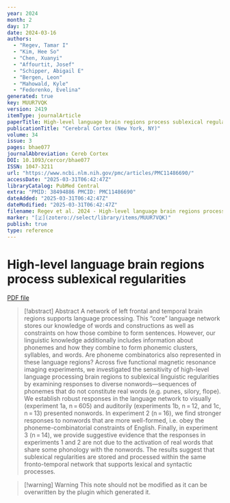 ```yaml
---
year: 2024
month: 2
day: 17
date: 2024-03-16
authors:
  - "Regev, Tamar I"
  - "Kim, Hee So"
  - "Chen, Xuanyi"
  - "Affourtit, Josef"
  - "Schipper, Abigail E"
  - "Bergen, Leon"
  - "Mahowald, Kyle"
  - "Fedorenko, Evelina"
generated: true
key: MUUR7VQK
version: 2419
itemType: journalArticle
paperTitle: High-level language brain regions process sublexical regularities
publicationTitle: "Cerebral Cortex (New York, NY)"
volume: 34
issue: 3
pages: bhae077
journalAbbreviation: Cereb Cortex
DOI: 10.1093/cercor/bhae077
ISSN: 1047-3211
url: "https://www.ncbi.nlm.nih.gov/pmc/articles/PMC11486690/"
accessDate: "2025-03-31T06:42:47Z"
libraryCatalog: PubMed Central
extra: "PMID: 38494886 PMCID: PMC11486690"
dateAdded: "2025-03-31T06:42:47Z"
dateModified: "2025-03-31T06:42:47Z"
filename: Regev et al. 2024 - High-level language brain regions process sublexical regularities.pdf
marker: "[🇿](zotero://select/library/items/MUUR7VQK)"
publish: true
type: reference
---
```

# High-level language brain regions process sublexical regularities

[PDF file](/Papers/PDFs/Regev%20et%20al.%202024%20-%20High-level%20language%20brain%20regions%20process%20sublexical%20regularities.pdf)

> [!abstract] Abstract
> A network of left frontal and temporal brain regions supports language processing. This “core” language network stores our knowledge of words and constructions as well as constraints on how those combine to form sentences. However, our linguistic knowledge additionally includes information about phonemes and how they combine to form phonemic clusters, syllables, and words. Are phoneme combinatorics also represented in these language regions? Across five functional magnetic resonance imaging experiments, we investigated the sensitivity of high-level language processing brain regions to sublexical linguistic regularities by examining responses to diverse nonwords—sequences of phonemes that do not constitute real words (e.g. punes, silory, flope). We establish robust responses in the language network to visually (experiment 1a, n = 605) and auditorily (experiments 1b, n = 12, and 1c, n = 13) presented nonwords. In experiment 2 (n = 16), we find stronger responses to nonwords that are more well-formed, i.e. obey the phoneme-combinatorial constraints of English. Finally, in experiment 3 (n = 14), we provide suggestive evidence that the responses in experiments 1 and 2 are not due to the activation of real words that share some phonology with the nonwords. The results suggest that sublexical regularities are stored and processed within the same fronto-temporal network that supports lexical and syntactic processes.

>[!warning] Warning
> This note should not be modified as it can be overwritten by the plugin which generated it.

